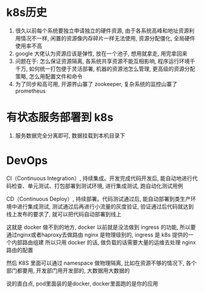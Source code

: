 # k8s历史
1. 很久以前每个系统要独立申请独立的硬件资源, 由于各系统高峰和地址资源利用情况不一样, 闲置的资源像内存碎片一样无法使用, 资源分配僵化, 全局硬件使用率不高     
1. google 大佬认为资源应该是弹性, 放在一个池子, 想用就拿走, 用完拿回来   
1. 问题在于: 怎么保证资源隔离, 各系统共享资源不能互相影响, 程序运行环境千千万, 如何统一打包便于灵活部署, 机器的资源池怎么管理, 更高级的资源分配策略, 怎么用配置文件和命令     
1. 为了同步和高可用, 开源界山寨了 zookeeper, 复杂系统的监控山寨了 prometheus     

# 有状态服务部署到 k8s
1. 服务数据完全分离即可, 数据挂载到本机目录下

# DevOps
CI（Continuous Integration）, 持续集成。开发完成代码开发后, 能自动地进行代码检查、单元测试、打包部署到测试环境, 进行集成测试, 跑自动化测试用例

CD（Continuous Deploy）, 持续部署。代码测试通过后, 能自动部署到类生产环境中进行集成测试, 测试通过后再进行小流量的灰度验证, 验证通过后代码就达到线上发布的要求了, 就可以把代码自动部署到线上

这就是 docker 做不到的地方, docker 以前就是没法做到 ingress 的功能, 所以要通过nginx或者haproxy去做路由
nginx 是物理级别的, ingress 是 k8s 提供的一个内部路由组建
所以只用 docker 的话, 做负载的话需要大量的运维去处理 nginx 路由的配置

然后 K8S 里面可以通过 namespace 做物理隔离, 比如在资源不够的情况下, 各个部门都要用, 开发部门用开发部的, 大数据用大数据的

说的直白点, pod里面装的是docker, docker里面跑的是你的应用
